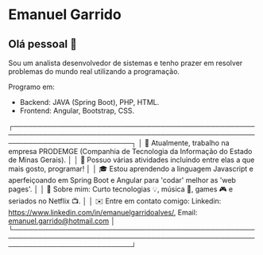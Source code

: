 
# Emanuel Garrido

## Olá pessoal 👋

Sou um analista desenvolvedor de sistemas e tenho prazer em resolver problemas do mundo real utilizando a programação.

Programo em: 

* Backend: JAVA (Spring Boot), PHP, HTML.
* Frontend: Angular, Bootstrap, CSS.


┌────────────────────────────────────────────────────────────────────────────────────────────────────────────────────────────┐
│ 🔭 Atualmente, trabalho na empresa PRODEMGE (Companhia de Tecnologia da Informação do Estado de Minas Gerais).             │
│ 🚀 Possuo várias atividades incluindo entre elas a que mais gosto, programar!                                              │
│ 🎓 Estou aprendendo a linguagem Javascript e aperfeiçoando em Spring Boot e Angular para 'codar' melhor as 'web pages'.    │
│ 💬 Sobre mim: Curto tecnologias 💡, música 🎸, games 🎮 e seriados no Netflix 📺.                                         │
│ ✉️ Entre em contato comigo: Linkedin: https://www.linkedin.com/in/emanuelgarridoalves/, Email: emanuel.garrido@hotmail.com │
└────────────────────────────────────────────────────────────────────────────────────────────────────────────────────────────┘
